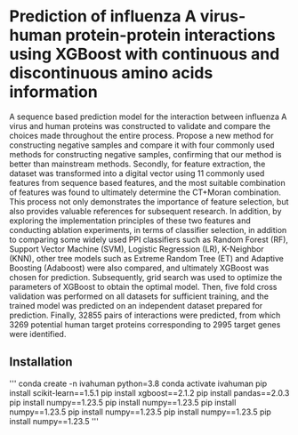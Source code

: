 # Prediction of influenza A virus-human protein-protein interactions using XGBoost with continuous and discontinuous amino acids information
   A sequence based prediction model for the interaction between influenza A virus and human proteins was constructed to validate and compare the choices made throughout the entire process. Propose a new method for constructing negative samples and compare it with four commonly used methods for constructing negative samples, confirming that our method is better than mainstream methods. Secondly, for feature extraction, the dataset was transformed into a digital vector using 11 commonly used features from sequence based features, and the most suitable combination of features was found to ultimately determine the CT+Moran combination. This process not only demonstrates the importance of feature selection, but also provides valuable references for subsequent research. In addition, by exploring the implementation principles of these two features and conducting ablation experiments, in terms of classifier selection, in addition to comparing some widely used PPI classifiers such as Random Forest (RF), Support Vector Machine (SVM), Logistic Regression (LR), K-Neighbor (KNN), other tree models such as Extreme Random Tree (ET) and Adaptive Boosting (Adaboost) were also compared, and ultimately XGBoost was chosen for prediction. Subsequently, grid search was used to optimize the parameters of XGBoost to obtain the optimal model. Then, five fold cross validation was performed on all datasets for sufficient training, and the trained model was predicted on an independent dataset prepared for prediction. Finally, 32855 pairs of interactions were predicted, from which 3269 potential human target proteins corresponding to 2995 target genes were identified.
##  Installation
'''
conda create -n ivahuman python=3.8
conda activate ivahuman
pip install scikit-learn==1.5.1
pip install xgboost==2.1.2
pip install pandas==2.0.3
pip install numpy==1.23.5
pip install numpy==1.23.5
pip install numpy==1.23.5
pip install numpy==1.23.5
pip install numpy==1.23.5
pip install numpy==1.23.5
'''
## 
